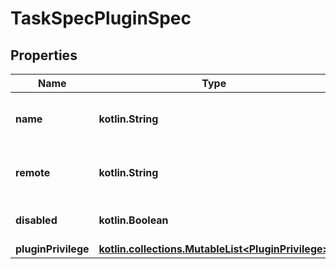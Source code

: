 
# TaskSpecPluginSpec

## Properties
Name | Type | Description | Notes
------------ | ------------- | ------------- | -------------
**name** | **kotlin.String** | The name or &#39;alias&#39; to use for the plugin. |  [optional]
**remote** | **kotlin.String** | The plugin image reference to use. |  [optional]
**disabled** | **kotlin.Boolean** | Disable the plugin once scheduled. |  [optional]
**pluginPrivilege** | [**kotlin.collections.MutableList&lt;PluginPrivilege&gt;**](PluginPrivilege.md) |  |  [optional]



